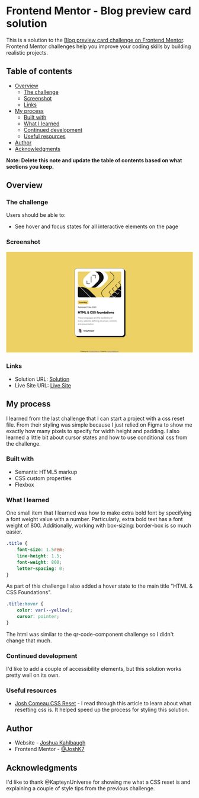 # Frontend Mentor - Blog preview card solution

This is a solution to the [Blog preview card challenge on Frontend Mentor](https://www.frontendmentor.io/challenges/blog-preview-card-ckPaj01IcS). Frontend Mentor challenges help you improve your coding skills by building realistic projects. 

## Table of contents

- [Overview](#overview)
  - [The challenge](#the-challenge)
  - [Screenshot](#screenshot)
  - [Links](#links)
- [My process](#my-process)
  - [Built with](#built-with)
  - [What I learned](#what-i-learned)
  - [Continued development](#continued-development)
  - [Useful resources](#useful-resources)
- [Author](#author)
- [Acknowledgments](#acknowledgments)

**Note: Delete this note and update the table of contents based on what sections you keep.**

## Overview

### The challenge

Users should be able to:

- See hover and focus states for all interactive elements on the page

### Screenshot

![](./screenshot.jpg)

### Links

- Solution URL: [Solution](https://github.com/Joshk7/blog-preview-card)
- Live Site URL: [Live Site](https://blog-preview-card-virid-phi.vercel.app/)

## My process

I learned from the last challenge that I can start a project with a css reset file. From their styling was simple
because I just relied on Figma to show me exactly how many pixels to specify for width height and padding.
I also learned a little bit about cursor states and how to use conditional css from the challenge.

### Built with

- Semantic HTML5 markup
- CSS custom properties
- Flexbox

### What I learned

One small item that I learned was how to make extra bold font by specifying a font weight value with a number. Particularly,
extra bold text has a font weight of 800. Additionally, working with box-sizing: border-box is so much easier.

```css
.title {
    font-size: 1.5rem;
    line-height: 1.5;
    font-weight: 800;
    letter-spacing: 0;
}
```

As part of this challenge I also added a hover state to the main title "HTML & CSS Foundations".

```css
.title:hover {
    color: var(--yellow);
    cursor: pointer;
}
```

The html was similar to the qr-code-component challenge so I didn't change that much.

### Continued development

I'd like to add a couple of accessibility elements, but this solution works pretty well on its own.

### Useful resources

- [Josh Comeau CSS Reset](https://www.joshwcomeau.com/css/custom-css-reset/) - I read through this article to learn about what
resetting css is. It helped speed up the process for styling this solution.

## Author

- Website - [Joshua Kahlbaugh](https://joshuakahlbaugh.pages.dev/)
- Frontend Mentor - [@JoshK7](https://www.frontendmentor.io/profile/Joshk7)

## Acknowledgments

I'd like to thank @KapteynUniverse for showing me what a CSS reset is and explaining a couple of style tips from the previous
challenge.
